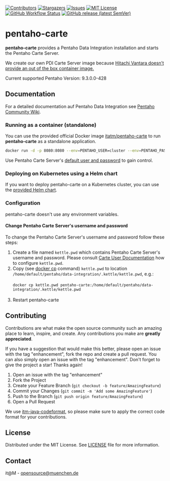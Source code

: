 <!-- PROJECT SHIELDS -->

[![Contributors][contributors-shield]][contributors-url]
[![Stargazers][stars-shield]][stars-url]
[![Issues][issues-shield]][issues-url]
[![MIT License][license-shield]][license-url]
[![GitHub Workflow Status][github-workflow-status]][github-workflow-status-url]
[![GitHub release (latest SemVer)][release-shield]][release-url]

# pentaho-carte

**pentaho-carte** provides a Pentaho Data Integration installation and starts the Pentaho Carte Server.

We create our own PDI Carte Server image because [Hitachi Vantara doesn’t provide an out of the box container image.](https://community.hitachivantara.com/blogs/archive-user/2021/09/09/pentaho-data-integration-on-kubernetes)

Current supported Pentaho Version: 9.3.0.0-428

## Documentation

For a detailed documentation auf Pentaho Data Integration see [Pentaho Community Wiki](https://pentaho-public.atlassian.net/wiki/spaces/EAI/overview).

### Running as a container (standalone)

You can use the provided official Docker image [itatm/pentaho-carte](https://github.com/it-at-m/pentaho-carte/pkgs/container/pentaho-carte) to run **pentaho-carte** as a standalone application.

```sh
docker run -d -p 8080:8080 --env=PENTAHO_USER=cluster --env=PENTAHO_PASSWORD=cluster --name pentaho-carte ghcr.io/it-at-m/pentaho-carte:0.0.2
```

Use Pentaho Carte Server's  [default user and password](https://pentaho-public.atlassian.net/wiki/spaces/EAI/pages/372704158/Carte+User+Documentation#CarteUserDocumentation-Security) to gain control. 

### Deploying on Kubernetes using a Helm chart

If you want to deploy pentaho-carte on a Kubernetes cluster, you can use the [provided Helm chart][helm-chart-github].

### Configuration

pentaho-carte doesn't use any environment variables.

#### Change Pentaho Carte Server's username and password

To change the Pentaho Carte Server's username and password follow these steps:

1. Create a file named `kettle.pwd` which contains Pentaho Carte Server's username and password. Please consult [Carte User Documentation](https://pentaho-public.atlassian.net/wiki/spaces/EAI/pages/372704158/Carte+User+Documentation#CarteUserDocumentation-Security) how to configure `kettle.pwd`.
2. Copy (see [docker cp](https://docs.docker.com/reference/cli/docker/container/cp/) command) `kettle.pwd` to location
   `/home/default/pentaho/data-integration/.kettle/kettle.pwd`, e.g.: <br/><br/>
```docker cp kettle.pwd pentaho-carte:/home/default/pentaho/data-integration/.kettle/kettle.pwd```<br/><br/>
3. Restart pentaho-carte

## Contributing

Contributions are what make the open source community such an amazing place to learn, inspire, and create. Any contributions you make are **greatly appreciated**.

If you have a suggestion that would make this better, please open an issue with the tag "enhancement", fork the repo and create a pull request. You can also simply open an issue with the tag "enhancement".
Don't forget to give the project a star! Thanks again!

1. Open an issue with the tag "enhancement"
2. Fork the Project
3. Create your Feature Branch (`git checkout -b feature/AmazingFeature`)
4. Commit your Changes (`git commit -m 'Add some AmazingFeature'`)
5. Push to the Branch (`git push origin feature/AmazingFeature`)
6. Open a Pull Request

We use [itm-java-codeformat](https://github.com/it-at-m/itm-java-codeformat), so please make sure to apply the correct code format for your contributions.

## License

Distributed under the MIT License. See [LICENSE](LICENSE) file for more information.

## Contact

it@M - opensource@muenchen.de

[contributors-shield]: https://img.shields.io/github/contributors/it-at-m/pentaho-carte.svg?style=for-the-badge
[contributors-url]: https://github.com/it-at-m/pentaho-carte/graphs/contributors
[forks-shield]: https://img.shields.io/github/forks/it-at-m/pentaho-carte.svg?style=for-the-badge
[forks-url]: https://github.com/it-at-m/pentaho-carte/network/members
[stars-shield]: https://img.shields.io/github/stars/it-at-m/pentaho-carte.svg?style=for-the-badge
[stars-url]: https://github.com/it-at-m/pentaho-carte/stargazers
[issues-shield]: https://img.shields.io/github/issues/it-at-m/pentaho-carte.svg?style=for-the-badge
[issues-url]: https://github.com/it-at-m/pentaho-carte/issues
[license-shield]: https://img.shields.io/github/license/it-at-m/pentaho-carte.svg?style=for-the-badge
[license-url]: https://github.com/it-at-m/pentaho-carte/blob/main/LICENSE
[github-workflow-status]: https://img.shields.io/github/actions/workflow/status/it-at-m/pentaho-carte/build.yaml?style=for-the-badge
[github-workflow-status-url]: https://github.com/it-at-m/pentaho-carte/actions/workflows/build.yaml
[release-shield]: https://img.shields.io/github/v/release/it-at-m/pentaho-carte?sort=semver&style=for-the-badge
[release-url]: https://github.com/it-at-m/pentaho-carte/releases
[helm-chart-github]: https://artifacthub.io/packages/helm/it-at-m/pentaho-carte